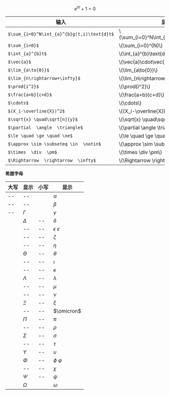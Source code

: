 <script src='https://cdnjs.cloudflare.com/ajax/libs/mathjax/2.7.5/MathJax.js?config=TeX-MML-AM_CHTML' async></script>
 

$$e^{\pi{i}}+1=0$$
  
|**输入**| **显示**|
|--|--|
|`$\sum_{i=0}^N\int_{a}^{b}g(t,i)\text{d}t$`  |\\(\sum_{i=0}^N\int_{a}^{b}g(t,i)\text{d}t\\)|
|`$\sum_{i=0}$`|\\(\sum_{i=0}^{N}\\)|
|`$\int_{a}^{b}t$`  |\\(\int_{a}^{b}\text{d}t\\)|
|`$\vec{a}$`  |\\(\vec{a}\cdot\vec{b}\\)|
|`$\lim_{a\to{0}}$`|\\(\lim_{a\to{0}}\\)|
|`$\lim_{n\rightarrow+\infty}$`|\\(\lim_{n\rightarrow+\infty}\\)|
|`$\prod{i^2}$`|\\(\prod{i^2}\\)|
|`$\frac{a+b}{c+d}$`|\\(\frac{a+b}{c+d}\\)|
|`$\cdots$`|\\(\cdots\\)|
|`$(X_i-\overline{X})^2$`|\\((X_i-\overline{X})^2\\)|
|`$\sqrt{x} \quad\sqrt[n]{y}$`|\\(\sqrt{x} \quad\sqrt[n]{y}\\)|
|`$\partial  \angle  \triangle$`|\\(\partial  \angle  \triangle\\)|
|`$\le \quad \ge \quad \ne$`|\\(\le \quad \ge \quad \ne\\)|
|`$\approx \sim \subseteq \in  \notin$`|\\(\approx \sim \subseteq \in  \notin\\)|
|`$\times  \div  \pm$`|\\(\times  \div  \pm\\)|
|`$\Rightarrow  \rightarrow  \infty$`|\\(\Rightarrow  \rightarrow  \infty\\)|



**希腊字母**

|**大写**|**显示**  |**小写**|**显示**|
|--|--|--|--|
|--|--||$\alpha$|
|--|--||$\beta$|
|--|$\Gamma$||$\gamma$|
||$\Delta$|--|$\delta$|
||--|--|$\epsilon$ $\varepsilon$ |
||--|--|$\zeta$|
||--|--|$\eta$|
||$\Theta$|--|$\theta$|
||--|--|$\iota$|
||--|--|$\kappa$|
||$\Lambda$|--|$\lambda$|
||--|--|$\mu$|
||--|--|$\nu$|
||$\Xi$|--|$\xi$|
||--|--|$\omicron$|
||$\Pi$|--|$\pi$|
||--|--|$\rho$|
||$\Sigma$|--|$\sigma$|
||--|--|$\tau$|
||$\Upsilon$|--|$\upsilon$|
||$\Phi$|--|$\phi$  $\varphi$|
||--|--|$\chi$|
||$\Psi$|--|$\psi$|
||$\Omega$||$\omega$|




